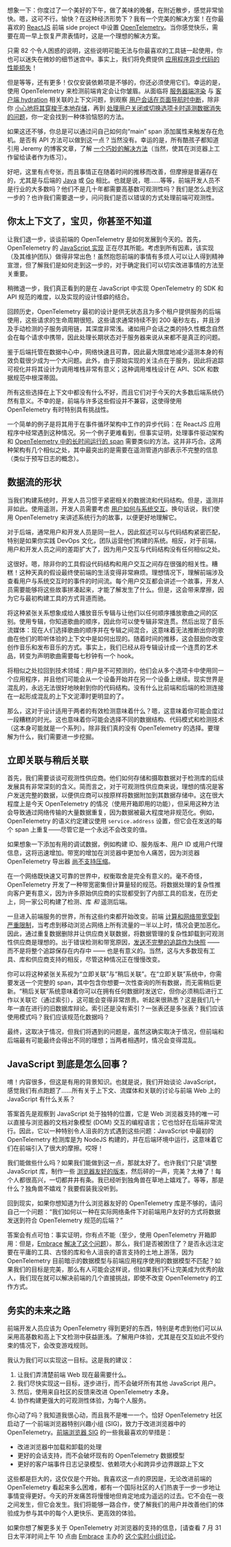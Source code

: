 想象一下：你度过了一个美好的下午，做了美味的晚餐，在附近散步，感觉非常愉快。嗯，这可不行。愉快？在这种经济形势下？我有一个完美的解决方案！在你最喜欢的 [ReactJS](https://thenewstack.io/instrumenting-a-react-app-using-opentelemetry/) 前端 side project 中设置 [OpenTelemetry](https://thenewstack.io/what-is-opentelemetry-the-ultimate-guide/)。当你感觉快乐，需要在周一早上恢复严肃表情时，这是一个理想的解决方案。

只需 82 个令人困惑的说明，这些说明可能无法与你最喜欢的工具链一起使用，你也可以迷失在微妙的细节迷宫中。事实上，我们将免费提供 [应用程序异步代码的性能损失](https://github.com/angular/angular/blob/main/packages/zone.js/MODULE.md)！

但是等等，还有更多！仅仅安装依赖项是不够的，你还必须使用它们。幸运的是，使用 OpenTelemetry 来检测前端肯定会让你皱眉。从面临将 [服务器端渲染](https://github.com/open-telemetry/opentelemetry-demo/blob/96b292d5f3281d1bbde0309a8d9325475f356a4b/src/frontend/pages/_document.tsx#L22) 与 [客户端 hydration](https://github.com/open-telemetry/opentelemetry-demo/blob/96b292d5f3281d1bbde0309a8d9325475f356a4b/src/frontend/pages/_app.tsx#L27-L28) 相关联的上下文问题，到观察 [用户会话在页面导航时中断](https://github.com/open-telemetry/opentelemetry-demo/blob/96b292d5f3281d1bbde0309a8d9325475f356a4b/src/frontend/gateways/Session.gateway.ts)，除非你 [小心地将其穿梭于本地存储](https://github.com/open-telemetry/opentelemetry-demo/blob/96b292d5f3281d1bbde0309a8d9325475f356a4b/src/frontend/utils/telemetry/SessionIdProcessor.ts)，再到 [处理用户关闭或切换选项卡时遥测数据消失的问题](https://github.com/highlight/highlight/blob/881eb80b8065b13c7b388d9b3907bfb2a98a7bb9/sdk/highlight-run/src/client/otel/exporter.ts#L13-L20)，你一定会找到一种体验恼怒的方法。

如果这还不够，你总是可以通过问自己如何向“main” span 添加属性来触发存在危机。是否有 API 方法可以做到这一点？当然没有。幸运的是，所有酷孩子都知道引用 Jeremy 的博客文章，了解 [一个巧妙的解决方法](https://jeremymorrell.dev/blog/a-practitioners-guide-to-wide-events/#write-a-middleware-to-help-you)（当然，使其在浏览器上工作留给读者作为练习）。

好吧，这里有点夸张，而且事情正在随着时间的推移而改善，但摩擦是普遍存在的，尤其是与后端的 [Java](https://thenewstack.io/introduction-to-java-programming-language/) 或 [Go](https://roadmap.sh/golang) 相比。也就是说，嗯……等等，前端开发人员不是行业的大多数吗？他们不是几十年都需要高基数可观测性吗？我们是怎么走到这一步的？也许我们需要退一步，问问我们是否以错误的方式处理前端可观测性。

## 你太上下文了，宝贝，你甚至不知道

让我们退一步，谈谈前端的 OpenTelemetry 是如何发展到今天的。首先，OpenTelemetry 的 [JavaScript 实现](https://thenewstack.io/javascript/ "JavaScript implementation") 正在尽其所能。考虑到所有因素，该实现（及其维护团队）做得非常出色！虽然抱怨前端的事情有多烦人可以让人得到精神宣泄，但了解我们是如何走到这一步的，对于确定我们可以切实改进事情的方法至关重要。

稍微退一步，我们真正看到的是在 JavaScript 中实现 OpenTelemetry 的 SDK 和 API 规范的难度，以及实现的设计怪癖的结合。

回顾历史，OpenTelemetry 最初的设计是供无状态且为多个租户提供服务的后端使用，这些请求的生命周期很短。这些请求通常持续不到 200 毫秒左右，并且涉及手动检测的子服务调用链，其深度非常浅。诸如用户会话之类的持久性概念自然会在每个请求中携带，因此处理长期状态对于服务器来说从来都不是真正的问题。

鉴于后端托管在数据中心中，网络快速且可靠，因此最大限度地减少遥测本身的有效负载很少成为一个大问题。此外，由于原始实现的关注点在于服务，因此将追踪可视化并将其设计为调用堆栈非常有意义；这种调用堆栈设计在 API、SDK 和数据规范中根深蒂固。

所有这些选择在上下文中都没有什么不好，而且它们对于今天的大多数后端系统仍然有意义。不幸的是，前端与许多这些假设并不兼容，这使得使用 OpenTelemetry 有时特别具有挑战性。

一个简单的例子是将其用于在事件循环架构中工作的异步代码：在 ReactJS 应用程序中经常遇到这种情况。另一个例子更难看到，但事实证明，处理事件驱动架构和 [OpenTelemetry 中的长时间运行的 span](https://thenewstack.io/opentelemetry-challenges-handling-long-running-spans/) 需要类似的方法。这并非巧合。这两种架构有几个相似之处，其中最突出的是需要在遥测管道内部表示不完整的信息（类似于预写日志的概念）。

## 数据流的形状

当我们构建系统时，开发人员习惯于紧密相关的数据流和代码结构。但是，遥测并非如此。使用遥测，开发人员需要考虑 [用户如何与系统交互](https://thenewstack.io/the-case-for-user-focused-observability/)。换句话说，我们使用 OpenTelemetry 来讲述系统行为的故事，以便更好地理解它。

对于后端，通常用户和开发人员是同一批人，因此叙述可以与代码结构紧密匹配，特别是如果你实践 DevOps 文化，团队运营他们构建的系统。相反，对于前端，用户和开发人员之间的差距扩大了，因为用户交互与代码结构没有任何相似之处。

这很好。嗯，除非你的工具假设代码结构和用户交互之间存在很强的相关性。糟糕！这种天真的假设最终使前端的生活变得非常麻烦。理想情况下，理解前端涉及查看用户与系统交互时的事件的时间流。每个用户交互都会讲述一个故事，开发人员需要能够将这些故事拼凑起来，才能了解发生了什么。但是，这会带来摩擦，因为它与最初构建工具的方式背道而驰。

将这种紧张关系想象成给人播放音乐专辑与让他们以任何顺序播放歌曲之间的区别。使用专辑，你知道歌曲的顺序，因此你可以使专辑非常连贯。然后出现了音乐流媒体：现在人们选择歌曲的顺序并在专辑之间混合，这意味着无法推断出你的歌曲在他们的聆听体验的上下文中是如何出现的。随着时间的推移，这会鼓励你改变创作音乐和发布音乐的方式。事实上，我们已经从将专辑设计成一个连贯的艺术品，转变为声明歌曲需要每七秒钟有一个 hook。

将相似之处拉回到技术领域：用户是不可预测的，他们会从多个选项卡中使用同一个应用程序，并且他们可能会从一个设备开始并在另一个设备上继续。现实世界是混乱的，永远无法很好地映射到你的代码结构。没有什么比前端和后端的检测连接在一起形成混乱的上下文泥潭时更明显的了。

那么，这对于设计适用于两者的有效检测意味着什么？嗯，这意味着你可能会度过一段糟糕的时光。这也意味着你可能会选择不同的数据结构、代码模式和检测技术（这本身可能就是一个系列）。除非我们真的没有 OpenTelemetry 的选择。要理解为什么，我们需要进一步挖掘。

## 立即关联与稍后关联

首先，我们需要谈谈可观测性供应商。他们如何存储和摄取数据对于检测库的后续发展具有非常深刻的含义。简而言之，对于可观测性供应商来说，理想的情况是客户发送完整的数据，以便供应商可以按原样将数据附加到其数据存储中。这在很大程度上是今天 OpenTelemetry 的情况（使用开箱即用的功能），但采用这种方法会导致通过网络传输的大量数据重复，因为数据被最大程度地非规范化。例如，OpenTelemetry 的语义约定建议使用 `service.address` 设置，但它会在发送的每个 span 上重复——尽管它是一个永远不会改变的值。

如果想象一下添加有用的调试数据，例如构建 ID、服务版本、用户 ID 或用户代理信息，这将迅速增加。带宽的增加在浏览器中更加令人痛苦，因为浏览器 OpenTelemetry 导出器 [尚不支持压缩](https://github.com/open-telemetry/opentelemetry-js/issues/5686)。

在一个网络既快速又可靠的世界中，权衡取舍是完全有意义的。毫不奇怪，OpenTelemetry 开发了一种带宽密集但计算量轻的规范。将数据处理的复杂性推向客户更有意义，因为许多原始供应商的实现都受到了内部工具的启发，在历史上，同一家公司构建了检测、库 *和* 遥测后端。

一旦进入前端服务的世界，所有这些约束都开始改变。前端 [计算和网络带宽受到严重限制](https://embrace.io/blog/best-practices-for-monitoring-network-conditions-in-mobile/)，当考虑到移动浏览占网络上所有流量的一半以上时，情况会更加恶化。因此，通过重复数据删除并让供应商关联数据，将数据管理的复杂性卸载到可观测性供应商是理想的。出于错误检测和带宽原因，[发送不完整的追踪作为快照](https://www.cncf.io/blog/2024/06/14/why-embrace-created-span-snapshots-for-mobile-observability-with-opentelemetry/) —— 而不是将整个追踪保存在内存中 —— 也是有意义的。当然，这与大多数现有工具、库和供应商支持的相反，尽管这种情况正在慢慢改变。

你可以将这种紧张关系视为“立即关联”与“稍后关联”。在“立即关联”系统中，你需要发送一个完整的 span，其中包含你想要一次性查询的所有数据，而无需稍后更新。“稍后关联”系统意味着你可以在拥有任何数据时发送它，但你必须稍后进行工作以关联它（通过索引），这可能会变得非常昂贵。听起来很熟悉？这是我们几十年一直在进行的旧数据库辩论。索引还是没有索引？一张表还是多张表？我们应该使用模式吗？我们应该规范化数据吗？

最终，这取决于情况，但我们将遇到的问题是，虽然这确实取决于情况，但前端和后端最有可能最终会得出不同的理想；当两者相遇时，情况会变得混乱。

## JavaScript 到底是怎么回事？

唷！内容很多，但这是有用的背景知识。也就是说，我们开始谈论 JavaScript，感觉我们有点跑题了……所有关于上下文、流媒体和关联的讨论与前端 Web 上的 JavaScript 有什么关系？

答案首先是观察到 JavaScript 处于独特的位置，它是 Web 浏览器支持的唯一可以直接与浏览器的文档对象模型 (DOM) 交互的编程语言；它也恰好在后端非常流行。因此，它以一种特别令人沮丧的方式遇到这些问题：JavaScript 中最初的 OpenTelemetry 检测库是为 NodeJS 构建的，并在后端环境中运行，这意味着它们在前端引入了很大的摩擦。哎呀！

我们能做些什么吗？如果我们能做到这一点，那就太好了。也许我们“只是”调整 JavaScript 库，制作一些 [浏览器友好的版本](https://github.com/embrace-io/embrace-web-sdk)，然后砰的一声，完美？太棒了！每个人都很高兴，一切都井井有条。我已经听到独角兽在草地上嬉戏了。等等，那是什么？独角兽不嬉戏？我要假装我没听到。

回到现实，如果你想知道为什么浏览器友好的 OpenTelemetry 库是不够的，请问自己一个问题：“我们如何以一种在实际网络条件下对前端用户友好的方式将数据发送到符合 OpenTelemetry 规范的后端？”

答案会有点可怕：事实证明，你有点不能（至少，使用 OpenTelemetry 开箱即用：但是，[Embrace](https://embrace.io/?utm_content=inline+mention) [解决了这个问题](https://www.cncf.io/blog/2024/06/14/why-embrace-created-span-snapshots-for-mobile-observability-with-opentelemetry/)）。那么，我们是否被困住了？是否永远注定要在平庸的工具、古怪的库和令人沮丧的语言支持的土地上游荡，因为 OpenTelemetry 目前暗示的数据模型与前端应用程序使用的数据模型不匹配？如果我们的目标是完美，那么有人可能会这样说，但如果我们不让完美成为优秀的敌人，我们现在就可以解决前端的几个直接挑战，即使不改变 OpenTelemetry 的工作方式。

## 务实的未来之路

前端开发人员应该为 OpenTelemetry 得到更好的东西，特别是考虑到他们可以从采用高基数和高上下文检测中获益匪浅。了解用户体验，尤其是在交互如此不受约束的情况下，会改变游戏规则。

我认为我们可以实现这一目标。这是我的建议：

1. 让我们弄清楚前端 Web 现在最需要什么。
2. 我们尽快实现这一目标，逐步进行，而不会破坏所有其他 JavaScript 用户。
3. 然后，使用来自社区的反馈来改进 OpenTelemetry 本身。
4. 协作构建更强大的可观测性体验，为每个人服务。

你心动了吗？我知道我很心动，而且我不是唯一一个。恰好 OpenTelemetry 社区启动了一个前端浏览器特别兴趣小组 (SIG)，致力于改进浏览器中的 OpenTelemetry。[前端浏览器 SIG](https://github.com/open-telemetry/community/blob/main/projects/browser-phase-1.md) 的一些我最喜欢的举措是：

* 改进浏览器中加载和卸载的处理
* 更好的会话支持，而不会破坏现有的 OpenTelemetry 数据模型
* 更好的客户端事件日志记录模型、依赖项大小和跨异步边界跟踪上下文

这些都是巨大的，这仅仅是个开始。我喜欢这一点的原因是，无论改进前端的 OpenTelemetry 看起来多么困难，都有一个国际社区的人们热衷于一步一步地让事情变得更好。今天的开发痛苦将慢慢地但肯定地成为遥远的过去。它不会在一夜之间发生，但它会发生。我们将能够一路合作，使了解我们的用户并改善他们的体验成为参与其中的每个人更快乐、更高效的体验。

如果你想了解更多关于 OpenTelemetry 对浏览器的支持的信息，[请查看 7 月 31 日太平洋时间上午 10 点由 [Embrace](https://embrace.io/?utm_source=the-new-stack&utm_medium=paid&utm_campaign=otel-on-the-frontend) 主办的 [这个实时小组讨论](https://get.embrace.io/web-otel-panel/?utm_source=the-new-stack&utm_medium=paid&utm_campaign=otel-on-the-frontend)。